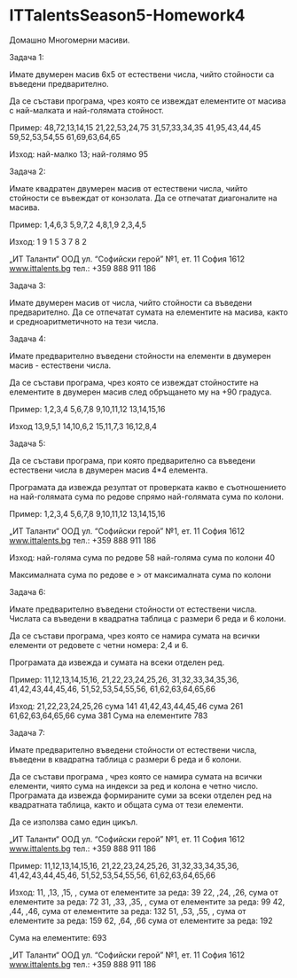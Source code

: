 # ITTalentsSeason5-Homework4


Домашно Многомерни масиви.




Задача 1:

Имате двумерен масив 6х5 от естествени числа, чийто стойности са въведени предварително.

Да се състави програма, чрез която се извеждат елементите от масива с най-малката и най-голямата стойност.

Пример:
48,72,13,14,15
21,22,53,24,75
31,57,33,34,35
41,95,43,44,45
59,52,53,54,55
61,69,63,64,65

Изход: най-малко 13; най-голямо 95




Задача 2:

Имате квадратен двумерен масив от естествени числа, чийто стойности се въвеждат от конзолата. Да се отпечатат диагоналите на масива.

Пример:
1,4,6,3
5,9,7,2
4,8,1,9
2,3,4,5

Изход: 1 9 1 5 3 7 8 2


„ИТ Таланти“ ООД
ул. “Софийски герой” №1, ет. 11 София 1612 www.ittalents.bg                                              тел.: +359 888 911 186
 

Задача 3:

Имате двумерен масив от числа, чийто стойности са въведени предварително. Да се отпечатат сумата на елементите на масива, както и средноаритметичното на тези числа.





Задача 4:

Имате предварително въведени стойности на елементи в двумерен масив - естествени числа.

Да се състави програма, чрез която се извеждат стойностите на елементите в двумерен масив след обръщането му на +90 градуса.

Пример:
1,2,3,4
5,6,7,8
9,10,11,12
13,14,15,16

Изход
13,9,5,1
14,10,6,2
15,11,7,3
16,12,8,4


Задача 5:

Да се състави програма, при която предварително са въведени естествени числа в двумерен масив 4*4 елемента.

Програмата да извежда резултат от проверката какво е съотношението на най-голямата сума по редове спрямо най-голямата сума по колони.

Пример:
1,2,3,4
5,6,7,8
9,10,11,12
13,14,15,16


„ИТ Таланти“ ООД
ул. “Софийски герой” №1, ет. 11 София 1612 www.ittalents.bg                                              тел.: +359 888 911 186
 


Изход:
най-голяма сума по редове 58 най-голяма сума по колони 40

Максималната сума по редове е > от максималната сума по колони




Задача 6:

Имате предварително въведени стойности от естествени числа. Числата са въведени в квадратна таблица с размери 6 реда и 6 колони.

Да се състави програма, чрез която се намира сумата на всички елементи от редовете с четни номера: 2,4 и 6.

Програмата да извежда и сумата на всеки отделен ред.


Пример:
11,12,13,14,15,16,
21,22,23,24,25,26,
31,32,33,34,35,36,
41,42,43,44,45,46,
51,52,53,54,55,56,
61,62,63,64,65,66

Изход:
21,22,23,24,25,26 сума 141
41,42,43,44,45,46 сума 261
61,62,63,64,65,66 сума 381 Сума на елементите 783




Задача 7:

Имате предварително въведени стойности от естествени числа, въведени в квадратна таблица с размери 6 реда и 6 колони.

Да се състави програма , чрез която се намира сумата на всички елементи, чиято сума на индекси за ред и колона е четно число. Програмата да извежда формираните суми за всеки отделен ред на квадратната таблица, както и общата сума от тези елементи.

Да се използва само един цикъл.


„ИТ Таланти“ ООД
ул. “Софийски герой” №1, ет. 11 София 1612 www.ittalents.bg                                              тел.: +359 888 911 186
 



Пример:
11,12,13,14,15,16,
21,22,23,24,25,26,
31,32,33,34,35,36,
41,42,43,44,45,46,
51,52,53,54,55,56,
61,62,63,64,65,66

Изход:
11, ,13, ,15, , сума от елементите за реда: 39 22, ,24, ,26, сума от елементите за реда: 72 31, ,33, ,35, , сума от елементите за реда: 99 42, ,44, ,46, сума от елементите за реда: 132 51, ,53, ,55, , сума от елементите за реда: 159 62, ,64, ,66 сума от елементите за реда: 192

Сума на елементите: 693







































„ИТ Таланти“ ООД
ул. “Софийски герой” №1, ет. 11 София 1612 www.ittalents.bg                                              тел.: +359 888 911 186

